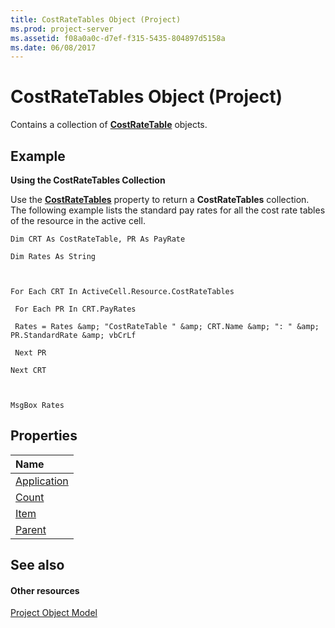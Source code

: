 ```yaml
---
title: CostRateTables Object (Project)
ms.prod: project-server
ms.assetid: f08a0a0c-d7ef-f315-5435-804897d5158a
ms.date: 06/08/2017
---
```



# CostRateTables Object (Project)

 Contains a collection of **[CostRateTable](costratetable-object-project.md)** objects.
 


## Example

 **Using the CostRateTables Collection**
 

 
Use the **[CostRateTables](resource-costratetables-property-project.md)** property to return a **CostRateTables** collection. The following example lists the standard pay rates for all the cost rate tables of the resource in the active cell.
 

 



```
Dim CRT As CostRateTable, PR As PayRate 

Dim Rates As String 

 

For Each CRT In ActiveCell.Resource.CostRateTables 

 For Each PR In CRT.PayRates 

 Rates = Rates &amp; "CostRateTable " &amp; CRT.Name &amp; ": " &amp; PR.StandardRate &amp; vbCrLf 

 Next PR 

Next CRT 

 

MsgBox Rates
```


## Properties



|**Name**|
|:-----|
|[Application](costratetables-application-property-project.md)|
|[Count](costratetables-count-property-project.md)|
|[Item](costratetables-item-property-project.md)|
|[Parent](costratetables-parent-property-project.md)|

## See also


#### Other resources


 
[Project Object Model](http://msdn.microsoft.com/library/900b167b-88ec-ea88-15b7-27bb90c22ac6%28Office.15%29.aspx)
